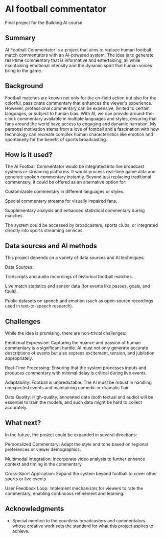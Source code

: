 
# AI football commentator

Final project for the Building AI course

## Summary

AI Football Commentator is a project that aims to replace human football match commentators with an AI-powered system. The idea is to generate real-time commentary that is informative and entertaining, all while maintaining emotional intensity and the dynamic spirit that human voices bring to the game.


## Background

Football matches are known not only for the on-field action but also for the colorful, passionate commentary that enhances the viewer's experience. However, professional commentary can be expensive, limited to certain languages, or subject to human bias. With AI, we can provide around-the-clock commentary available in multiple languages and styles, ensuring that fans around the world have access to engaging and dynamic narration. My personal motivation stems from a love of football and a fascination with how technology can recreate complex human characteristics like emotion and spontaneity for the benefit of sports broadcasting.


## How is it used?

The AI Football Commentator would be integrated into live broadcast systems or streaming platforms. It would process real-time game data and generate spoken commentary instantly. Beyond just replacing traditional commentary, it could be offered as an alternative option for:

Customizable commentary in different languages or styles.

Special commentary streams for visually impaired fans.

Supplementary analysis and enhanced statistical commentary during matches.

The system could be accessed by broadcasters, sports clubs, or integrated directly into sports streaming services.


## Data sources and AI methods
This project depends on a variety of data sources and AI techniques:

Data Sources:

Transcripts and audio recordings of historical football matches.

Live match statistics and sensor data (for events like passes, goals, and fouls).

Public datasets on speech and emotion (such as open-source recordings used in text-to-speech research).

## Challenges

While the idea is promising, there are non-trivial challenges:

Emotional Expression: Capturing the nuance and passion of human commentary is a significant hurdle. AI must not only generate accurate descriptions of events but also express excitement, tension, and jubilation appropriately.

Real-Time Processing: Ensuring that the system processes inputs and produces commentary with minimal delay is critical during live events.

Adaptability: Football is unpredictable. The AI must be robust in handling unexpected events and maintaining comedic or dramatic flair.

Data Quality: High-quality, annotated data (both textual and audio) will be essential to train the models, and such data might be hard to collect accurately.

## What next?

In the future, the project could be expanded in several directions:

Personalized Commentary: Adapt the style and tone based on regional preferences or viewer demographics.

Multimodal Integration: Incorporate video analysis to further enhance context and timing in the commentary.

Cross-Sport Application: Expand the system beyond football to cover other sports or live events.

User Feedback Loop: Implement mechanisms for viewers to rate the commentary, enabling continuous refinement and learning.


## Acknowledgments

* Special mention to the countless broadcasters and commentators whose creative work sets the standard for what this project aspires to achieve.
